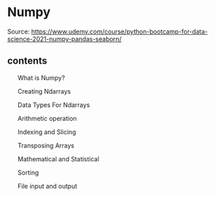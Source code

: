 # Numpy
Source: https://www.udemy.com/course/python-bootcamp-for-data-science-2021-numpy-pandas-seaborn/
## contents
<ol>What is Numpy? </ol>
<ol>Creating Ndarrays</ol>
<ol>Data Types For Ndarrays</ol>
<ol>Arithmetic operation</ol>
<ol>Indexing and Slicing</ol>
<ol>Transposing Arrays</ol>
<ol>Mathematical and Statistical</ol>
<ol>Sorting</ol>
<ol>File input and output</ol>
